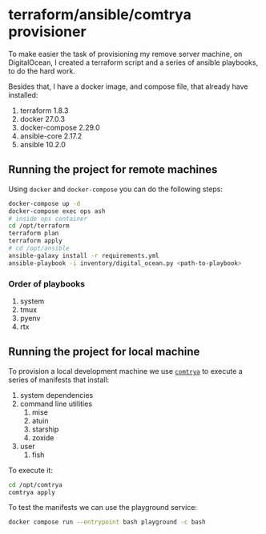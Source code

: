 # terraform/ansible/comtrya provisioner

To make easier the task of provisioning my remove server machine, on
DigitalOcean, I created a terraform script and a series of ansible playbooks, to
do the hard work.

Besides that, I have a docker image, and compose file, that already have
installed:

1. terraform 1.8.3
2. docker 27.0.3
3. docker-compose 2.29.0
4. ansible-core 2.17.2
5. ansible 10.2.0

## Running the project for remote machines

Using `docker` and `docker-compose` you can do the following steps:

```bash
docker-compose up -d
docker-compose exec ops ash
# inside ops container
cd /opt/terraform
terraform plan
terraform apply
# cd /opt/ansible
ansible-galaxy install -r requirements.yml
ansible-playbook -i inventory/digital_ocean.py <path-to-playbook>
```

### Order of playbooks

1. system
2. tmux
3. pyenv
4. rtx

## Running the project for local machine

To provision a local development machine we use [`comtrya`][0] to execute a
series of manifests that install:

1. system dependencies
2. command line utilities
   1. mise
   2. atuin
   3. starship
   4. zoxide
3. user
    1. fish

To execute it:

```bash
cd /opt/comtrya
comtrya apply
```

To test the manifests we can use the playground service:

```bash
docker compose run --entrypoint bash playground -c bash
```

[0]: https://www.comtrya.dev/
